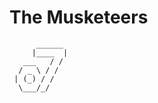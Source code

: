 # The Musketeers

```
      ______ 
     |____  |
   ___   / / 
  / _ \ / /  
 | (_) / /   
  \___/_/

``` 
             
